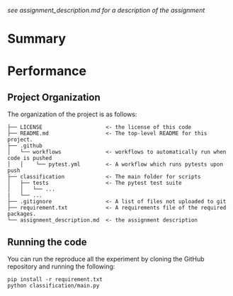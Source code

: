 
*see assignment_description.md for a description of the assignment*

# Summary

<!-- 
This should include a short description of which models you have tried and conclusions from comparing these models. It should also include an argument This should be no longer than an abstract. This section can also include questions regarding the assignment.
-->

# Performance
<!-- 
This should include a table of performance metrics of different models. The table should at least include the performance metrics of logistic regression and a neural network applied to a TF-IDF representation of the documents. It should also include a least two experiments which experiment either with:
- the size of the neural network
- the activation functions (e.g. relu or sigmoid)
- filtering of the word prior to creating to word counts or tf-idf (e.g. only include nouns or lowercase)
- document representation (e.g. using raw word frequencies vs. using term frequencies)
- or similar experimentation

You should at least report the accuracy but are free to report other measures such as AUC, sensitivity and specificity. 
 -->

## Project Organization
The organization of the project is as follows:

<!-- 
Correct this to reflect changes which you might have made
-->

```
├── LICENSE                    <- the license of this code
├── README.md                  <- The top-level README for this project.
├── .github            
│   └── workflows              <- workflows to automatically run when code is pushed
│   │    └── pytest.yml        <- A workflow which runs pytests upon push
├── classification             <- The main folder for scripts
│   ├── tests                  <- The pytest test suite
│   │   └── ...
|   └── ...
├── .gitignore                 <- A list of files not uploaded to git
├── requirement.txt            <- A requirements file of the required packages.
└── assignment_description.md  <- the assignment description
```



## Running the code
You can run the reproduce all the experiment by cloning the GitHub repository and running the following:

<!-- Fill out to match, this code should run all the experiemnts in the performance section and print the performances. It might be preferable to set a seed to ensure reproducibility. -->
```
pip install -r requirement.txt
python classification/main.py
```